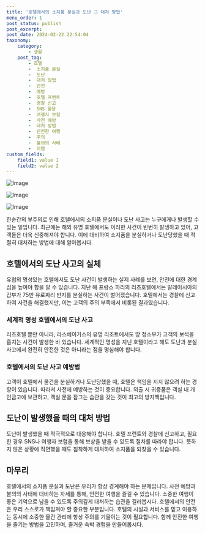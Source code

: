 ```yaml
---
title: '호텔에서의 소지품 분실과 도난 그 대처 방법'
menu_order: 1
post_status: publish
post_excerpt: 
post_date: 2024-02-22 22:54:04
taxonomy:
    category:
        - 생활
    post_tag:
        - 호텔
        -  소지품 분실
        -  도난
        -  대처 방법
        -  안전
        -  예방
        -  호텔 프런트
        -  경찰 신고
        -  SNS 활용
        -  여행자 보험
        -  사전 예방
        -  대처 방법
        -  안전한 여행
        -  주의
        -  불의의 사태
        -  여행
custom_fields:
    field1: value 1
    field2: value 2
---
```


![Image](https://imgnews.pstatic.net/image/082/2024/02/22/0001256755_001_20240222074601425.jpg?type=w647)

![Image](https://imgnews.pstatic.net/image/082/2024/02/22/0001256755_002_20240222074601473.jpg?type=w647)

![Image](https://imgnews.pstatic.net/image/082/2024/02/22/0001256755_003_20240222074601510.jpg?type=w647)

한순간의 부주의로 인해 호텔에서의 소지품 분실이나 도난 사고는 누구에게나 발생할 수 있는 일입니다. 최근에는 해외 유명 호텔에서도 이러한 사건이 빈번히 발생하고 있어, 고객들은 더욱 신중해져야 합니다. 이에 대비하여 소지품을 분실하거나 도난당했을 때 적절히 대처하는 방법에 대해 알아봅시다.
## 호텔에서의 도난 사고의 실체
유럽의 명성있는 호텔에서도 도난 사건이 발생하는 실제 사례를 보면, 안전에 대한 경계심을 높여야 함을 알 수 있습니다. 지난 해 프랑스 파리의 리츠호텔에서는 말레이시아의 갑부가 75만 유로짜리 반지를 분실하는 사건이 벌어졌습니다. 호텔에서는 경찰에 신고하여 사건을 해결했지만, 이는 고객의 주의 부족에서 비롯된 결과였습니다.
### 세계적 명성 호텔에서의 도난 사고
리츠호텔 뿐만 아니라, 라스베이거스의 유명 리조트에서도 방 청소부가 고객의 보석을 훔치는 사건이 발생한 바 있습니다. 세계적인 명성을 지닌 호텔이라고 해도 도난과 분실 사고에서 완전히 안전한 것은 아니라는 점을 명심해야 합니다.
### 호텔에서의 도난 사고 예방법
고객이 호텔에서 물건을 분실하거나 도난당했을 때, 호텔은 책임을 지지 않으려 하는 경향이 있습니다. 따라서 사전에 예방하는 것이 중요합니다. 외출 시 귀중품은 객실 내 개인금고에 보관하고, 객실 문을 잠그는 습관을 갖는 것이 최고의 방지책입니다.
## 도난이 발생했을 때의 대처 방법
도난이 발생했을 때 적극적으로 대응해야 합니다. 호텔 프런트와 경찰에 신고하고, 필요한 경우 SNS나 여행자 보험을 통해 보상을 받을 수 있도록 절차를 따라야 합니다. 뜻하지 않은 상황에 직면했을 때도 침착하게 대처하여 소지품을 되찾을 수 있습니다.
## 마무리
호텔에서의 소지품 분실과 도난은 우리가 항상 경계해야 하는 문제입니다. 사전 예방과 불의의 사태에 대비하는 자세를 통해, 안전한 여행을 즐길 수 있습니다. 소중한 여행이 좋은 기억으로 남을 수 있도록 주의깊게 대처하는 습관을 길러봅시다. 호텔에서의 안전은 우리 스스로가 책임져야 할 중요한 부분입니다. 호텔의 시설과 서비스를 믿고 이용하는 동시에 소중한 물건 관리에 항상 주의를 기울이는 것이 필요합니다. 함께 안전한 여행을 즐기는 방법을 고민하며, 즐거운 숙박 경험을 만들어봅시다.
